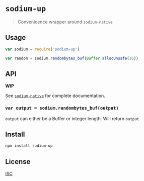 # `sodium-up`

> Convenicence wrapper around `sodium-native`

## Usage

```js
var sodium = require('sodium-up')

var random = sodium.randombytes_buf(Buffer.allocUnsafe(16))
```

## API

**WIP**

See [`sodium-native`](https://github.com/mafintosh/sodium-native) for complete documentation.

### `var output = sodium.randombytes_buf(output)`
`output` can either be a Buffer or integer length. Will return `output`

## Install

```sh
npm install sodium-up
```

## License

[ISC](LICENSE.md)
